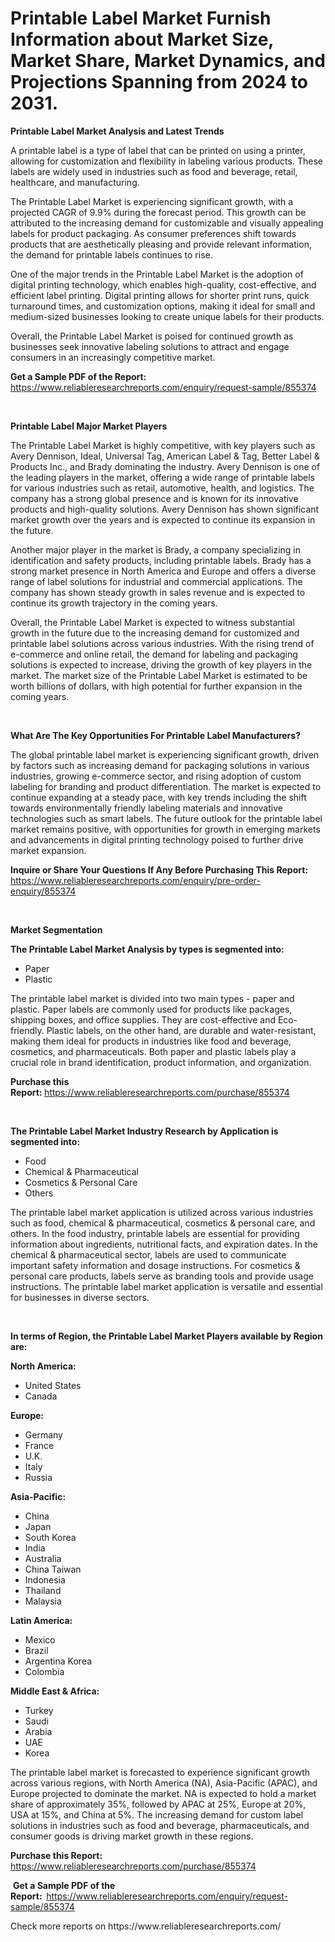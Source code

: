 <p><h1>Printable Label Market Furnish Information about Market Size, Market Share, Market Dynamics, and Projections Spanning from 2024 to 2031.</h1></p><p><strong>Printable Label Market Analysis and Latest Trends</strong></p>
<p><p>A printable label is a type of label that can be printed on using a printer, allowing for customization and flexibility in labeling various products. These labels are widely used in industries such as food and beverage, retail, healthcare, and manufacturing.</p><p>The Printable Label Market is experiencing significant growth, with a projected CAGR of 9.9% during the forecast period. This growth can be attributed to the increasing demand for customizable and visually appealing labels for product packaging. As consumer preferences shift towards products that are aesthetically pleasing and provide relevant information, the demand for printable labels continues to rise.</p><p>One of the major trends in the Printable Label Market is the adoption of digital printing technology, which enables high-quality, cost-effective, and efficient label printing. Digital printing allows for shorter print runs, quick turnaround times, and customization options, making it ideal for small and medium-sized businesses looking to create unique labels for their products.</p><p>Overall, the Printable Label Market is poised for continued growth as businesses seek innovative labeling solutions to attract and engage consumers in an increasingly competitive market.</p></p>
<p><strong>Get a Sample PDF of the Report:&nbsp;</strong> <a href="https://www.reliableresearchreports.com/enquiry/request-sample/855374">https://www.reliableresearchreports.com/enquiry/request-sample/855374</a></p>
<p>&nbsp;</p>
<p><strong>Printable Label Major Market Players</strong></p>
<p><p>The Printable Label Market is highly competitive, with key players such as Avery Dennison, Ideal, Universal Tag, American Label & Tag, Better Label & Products Inc., and Brady dominating the industry. Avery Dennison is one of the leading players in the market, offering a wide range of printable labels for various industries such as retail, automotive, health, and logistics. The company has a strong global presence and is known for its innovative products and high-quality solutions. Avery Dennison has shown significant market growth over the years and is expected to continue its expansion in the future.</p><p>Another major player in the market is Brady, a company specializing in identification and safety products, including printable labels. Brady has a strong market presence in North America and Europe and offers a diverse range of label solutions for industrial and commercial applications. The company has shown steady growth in sales revenue and is expected to continue its growth trajectory in the coming years.</p><p>Overall, the Printable Label Market is expected to witness substantial growth in the future due to the increasing demand for customized and printable label solutions across various industries. With the rising trend of e-commerce and online retail, the demand for labeling and packaging solutions is expected to increase, driving the growth of key players in the market. The market size of the Printable Label Market is estimated to be worth billions of dollars, with high potential for further expansion in the coming years.</p></p>
<p>&nbsp;</p>
<p><strong>What Are The Key Opportunities For Printable Label Manufacturers?</strong></p>
<p><p>The global printable label market is experiencing significant growth, driven by factors such as increasing demand for packaging solutions in various industries, growing e-commerce sector, and rising adoption of custom labeling for branding and product differentiation. The market is expected to continue expanding at a steady pace, with key trends including the shift towards environmentally friendly labeling materials and innovative technologies such as smart labels. The future outlook for the printable label market remains positive, with opportunities for growth in emerging markets and advancements in digital printing technology poised to further drive market expansion.</p></p>
<p><strong>Inquire or Share Your Questions If Any Before Purchasing This Report:</strong> <a href="https://www.reliableresearchreports.com/enquiry/pre-order-enquiry/855374">https://www.reliableresearchreports.com/enquiry/pre-order-enquiry/855374</a></p>
<p>&nbsp;</p>
<p><strong>Market Segmentation</strong></p>
<p><strong>The Printable Label Market Analysis by types is segmented into:</strong></p>
<p><ul><li>Paper</li><li>Plastic</li></ul></p>
<p><p>The printable label market is divided into two main types - paper and plastic. Paper labels are commonly used for products like packages, shipping boxes, and office supplies. They are cost-effective and Eco-friendly. Plastic labels, on the other hand, are durable and water-resistant, making them ideal for products in industries like food and beverage, cosmetics, and pharmaceuticals. Both paper and plastic labels play a crucial role in brand identification, product information, and organization.</p></p>
<p><strong>Purchase this Report:&nbsp;</strong><a href="https://www.reliableresearchreports.com/purchase/855374">https://www.reliableresearchreports.com/purchase/855374</a></p>
<p>&nbsp;</p>
<p><strong>The Printable Label Market Industry Research by Application is segmented into:</strong></p>
<p><ul><li>Food</li><li>Chemical & Pharmaceutical</li><li>Cosmetics & Personal Care</li><li>Others</li></ul></p>
<p><p>The printable label market application is utilized across various industries such as food, chemical & pharmaceutical, cosmetics & personal care, and others. In the food industry, printable labels are essential for providing information about ingredients, nutritional facts, and expiration dates. In the chemical & pharmaceutical sector, labels are used to communicate important safety information and dosage instructions. For cosmetics & personal care products, labels serve as branding tools and provide usage instructions. The printable label market application is versatile and essential for businesses in diverse sectors.</p></p>
<p>&nbsp;</p>
<p><strong>In terms of Region, the Printable Label Market Players available by Region are:</strong></p>
<p>
    <p> <strong> North America: </strong>
        <ul>
            <li>United States</li>
            <li>Canada</li>
        </ul>
        </p> 
    <p> <strong> Europe: </strong>
        <ul>
            <li>Germany</li>
            <li>France</li>
            <li>U.K.</li>
            <li>Italy</li>
            <li>Russia</li>
        </ul>
        </p> 
    <p> <strong> Asia-Pacific: </strong>
        <ul>
            <li>China</li>
            <li>Japan</li>
            <li>South Korea</li>
            <li>India</li>
            <li>Australia</li>
            <li>China Taiwan</li>
            <li>Indonesia</li>
            <li>Thailand</li>
            <li>Malaysia</li>
        </ul>
        </p> 
    <p> <strong> Latin America: </strong>
        <ul>
            <li>Mexico</li>
            <li>Brazil</li>
            <li>Argentina Korea</li>
            <li>Colombia</li>
        </ul>
        </p> 
    <p> <strong> Middle East & Africa: </strong>
        <ul>
            <li>Turkey</li>
            <li>Saudi</li>
            <li>Arabia</li>
            <li>UAE</li>
            <li>Korea</li>
        </ul>
    </p>
    </p>
<p><p>The printable label market is forecasted to experience significant growth across various regions, with North America (NA), Asia-Pacific (APAC), and Europe projected to dominate the market. NA is expected to hold a market share of approximately 35%, followed by APAC at 25%, Europe at 20%, USA at 15%, and China at 5%. The increasing demand for custom label solutions in industries such as food and beverage, pharmaceuticals, and consumer goods is driving market growth in these regions.</p></p>
<p><strong>Purchase this Report: </strong><a href="https://www.reliableresearchreports.com/purchase/855374">https://www.reliableresearchreports.com/purchase/855374</a></p>
<p>&nbsp;<strong>Get a Sample PDF of the Report:&nbsp;&nbsp;</strong><a href="https://www.reliableresearchreports.com/enquiry/request-sample/855374">https://www.reliableresearchreports.com/enquiry/request-sample/855374</a></p>
<p><strong></strong></p>
<p>Check more reports on https://www.reliableresearchreports.com/</p>